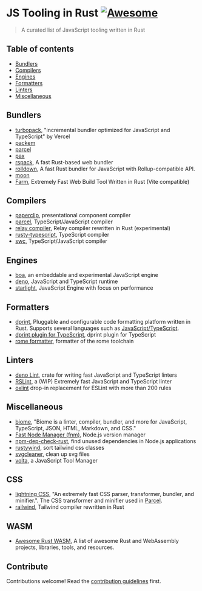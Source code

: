 # JS Tooling in Rust [![Awesome](https://awesome.re/badge.svg)](https://awesome.re)


> A curated list of JavaScript tooling written in Rust


##  Table of contents

- [Bundlers](#bundlers)
- [Compilers](#compilers)
- [Engines](#engines)
- [Formatters](#formatters)
- [Linters](#linters)
- [Miscellaneous](#miscellaneous)

## Bundlers

- [turbopack](https://turbo.build/pack), "incremental bundler optimized for JavaScript and TypeScript" by Vercel
- [packem](https://packem.github.io/)
- [parcel](https://parceljs.org/)
- [pax](https://github.com/vitali2y/pax)
- [rspack](https://www.rspack.dev/), A fast Rust-based web bundler
- [rolldown](https://github.com/rolldown-rs/rolldown), A fast Rust bundler for JavaScript with Rollup-compatible API.
- [moon](https://github.com/moonrepo/moon)
- [Farm](https://www.farmfe.org/), Extremely Fast Web Build Tool Written in Rust (Vite compatible)

## Compilers

- [paperclip](https://paperclip.dev/), presentational component compiler
- [parcel](https://parceljs.org/),  TypeScript/JavaScript compiler
- [relay compiler](https://github.com/facebook/relay/tree/master/compiler), Relay compiler rewritten in  Rust (experimental)
- [rusty-typescript](https://github.com/yever/rusty-typescript), TypeScript compiler
- [swc](https://github.com/swc-project/swc), TypeScript/JavaScript compiler

## Engines

- [boa](https://github.com/boa-dev/boa), an embeddable and experimental JavaScript engine
- [deno](https://github.com/denoland/deno), JavaScript and TypeScript runtime 
- [starlight](https://github.com/Starlight-JS/starlight), JavaScript Engine with focus on performance


## Formatters

- [dprint](https://dprint.dev), Pluggable and configurable code formatting platform written in Rust. Supports several languages such as [JavaScript/TypeScript](https://dprint.dev/plugins/typescript/).
- [dprint plugin for TypeScript](https://github.com/dprint/dprint-plugin-typescript), dprint plugin for TypeScript 
- [rome formatter](https://rome.tools/#getting-started), formatter of the rome toolchain 

## Linters

- [deno Lint](https://github.com/denoland/deno_lint), crate for writing fast JavaScript and TypeScript linters
- [RSLint](https://github.com/rslint/rslint), a (WIP) Extremely fast JavaScript and TypeScript linter
- [oxlint](https://oxc-project.github.io/docs/guide/usage/linter.html) drop-in replacement for ESLint with more than 200 rules


## Miscellaneous

- [biome](https://biomejs.dev/), "Biome is a linter, compiler, bundler, and more for JavaScript, TypeScript, JSON, HTML, Markdown, and CSS." 
- [Fast Node Manager (fnm)](https://github.com/Schniz/fnm), Node.js version manager
- [npm-dep-check-rust](https://github.com/saiumesh535/npm-dep-chek-rust), find unused dependencies in Node.js applications
- [rustywind](https://github.com/avencera/rustywind), sort tailwind css classes
- [svgcleaner](https://github.com/RazrFalcon/svgcleaner), clean up svg files
- [volta](https://volta.sh/), a JavaScript Tool Manager

## CSS
- [lightning CSS](https://lightningcss.dev/), "An extremely fast CSS parser, transformer, bundler, and minifier.". The CSS transformer and minifier used in [Parcel](https://parceljs.org/).
- [railwind](https://github.com/pintariching/railwind), Tailwind compiler rewritten in Rust

## WASM
 
- [Awesome Rust WASM](https://github.com/rustwasm/awesome-rust-and-webassembly), A list of awesome Rust and WebAssembly projects, libraries, tools, and resources.

## Contribute

Contributions welcome! Read the [contribution guidelines](CONTRIBUTING.md) first.
